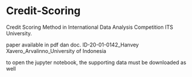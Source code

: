 # Credit-Scoring
Credit Scoring Method in International Data Analysis Competition ITS University. 

paper available in pdf dan doc.
ID-20-01-0142_Hanvey Xavero_Arvalinno_University of Indonesia

to open the jupyter notebook, the supporting data must be downloaded as well

